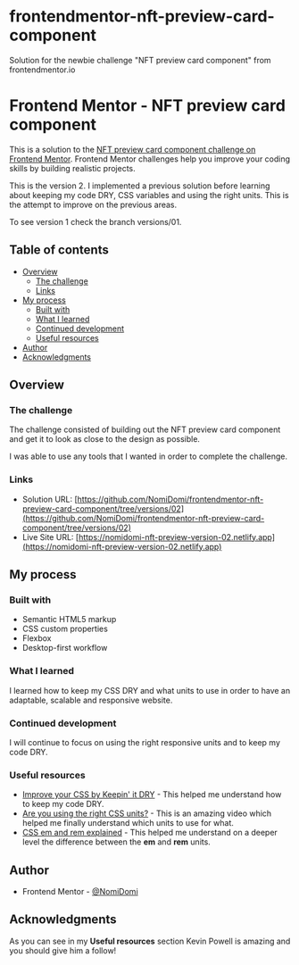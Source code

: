 # frontendmentor-nft-preview-card-component
Solution for the newbie challenge "NFT preview card component" from frontendmentor.io


# Frontend Mentor - NFT preview card component

This is a solution to the [NFT preview card component challenge on Frontend Mentor](https://www.frontendmentor.io/challenges/nft-preview-card-component-SbdUL_w0U/hub/nft-preview-card-component-634fw4F2d). Frontend Mentor challenges help you improve your coding skills by building realistic projects. 

This is the version 2. I implemented a previous solution before learning about keeping my code DRY, CSS variables and using the right units. This is the attempt to improve on the previous areas.

To see version 1 check the branch versions/01.

## Table of contents

- [Overview](#overview)
  - [The challenge](#the-challenge)
  - [Links](#links)
- [My process](#my-process)
  - [Built with](#built-with)
  - [What I learned](#what-i-learned)
  - [Continued development](#continued-development)
  - [Useful resources](#useful-resources)
- [Author](#author)
- [Acknowledgments](#acknowledgments)

## Overview
### The challenge
The challenge consisted of building out the NFT preview card component and get it to look as close to the design as possible.

I was able to use any tools that I wanted in order to complete the challenge.

### Links

- Solution URL: [https://github.com/NomiDomi/frontendmentor-nft-preview-card-component/tree/versions/02](https://github.com/NomiDomi/frontendmentor-nft-preview-card-component/tree/versions/02)
- Live Site URL: [https://nomidomi-nft-preview-version-02.netlify.app](https://nomidomi-nft-preview-version-02.netlify.app)

## My process

### Built with

- Semantic HTML5 markup
- CSS custom properties
- Flexbox
- Desktop-first workflow

### What I learned

I learned how to keep my CSS DRY and what units to use in order to have an adaptable, scalable and responsive website.

### Continued development

I will continue to focus on using the right responsive units and to keep my code DRY.

### Useful resources

- [Improve your CSS by Keepin' it DRY](https://www.youtube.com/watch?v=0px6YH-cauQ&ab_channel=KevinPowell) - This helped me understand how to keep my code DRY.
- [Are you using the right CSS units?](https://www.youtube.com/watch?v=N5wpD9Ov_To&ab_channel=KevinPowell) - This is an amazing video which helped me finally understand which units to use for what.
- [CSS em and rem explained](https://www.youtube.com/watch?v=_-aDOAMmDHI&ab_channel=KevinPowell) - This helped me understand on a deeper level the difference between the **em** and **rem** units.


## Author

- Frontend Mentor - [@NomiDomi](https://www.frontendmentor.io/profile/NomiDomi)

## Acknowledgments

As you can see in my **Useful resources** section Kevin Powell is amazing and you should give him a follow!
